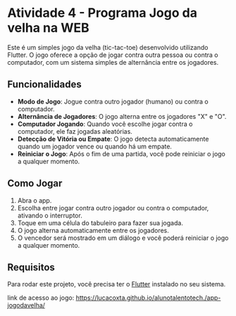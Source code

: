 # Atividade 4 - Programa Jogo da velha na WEB

Este é um simples jogo da velha (tic-tac-toe) desenvolvido utilizando Flutter. O jogo oferece a opção de jogar contra outra pessoa ou contra o computador, com um sistema simples de alternância entre os jogadores.

## Funcionalidades

- **Modo de Jogo**: Jogue contra outro jogador (humano) ou contra o computador.
- **Alternância de Jogadores**: O jogo alterna entre os jogadores "X" e "O".
- **Computador Jogando**: Quando você escolhe jogar contra o computador, ele faz jogadas aleatórias.
- **Detecção de Vitória ou Empate**: O jogo detecta automaticamente quando um jogador vence ou quando há um empate.
- **Reiniciar o Jogo**: Após o fim de uma partida, você pode reiniciar o jogo a qualquer momento.

## Como Jogar

1. Abra o app.
2. Escolha entre jogar contra outro jogador ou contra o computador, ativando o interruptor.
3. Toque em uma célula do tabuleiro para fazer sua jogada.
4. O jogo alterna automaticamente entre os jogadores.
5. O vencedor será mostrado em um diálogo e você poderá reiniciar o jogo a qualquer momento.

## Requisitos

Para rodar este projeto, você precisa ter o [Flutter](https://flutter.dev) instalado no seu sistema.

link de acesso ao jogo:
https://lucacoxta.github.io/alunotalentotech./app-jogodavelha/
